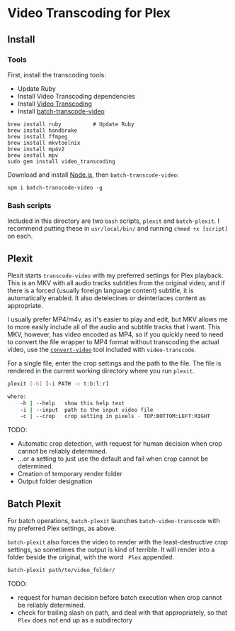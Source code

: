# Video Transcoding for Plex

## Install

### Tools

First, install the transcoding tools:

- Update Ruby
- Install Video Transcoding dependencies
- Install [Video Transcoding](https://github.com/donmelton/video_transcoding)
- Install [batch-transcode-video](https://github.com/nwronski/batch-transcode-video)

```
brew install ruby          # Update Ruby
brew install handbrake
brew install ffmpeg
brew install mkvtoolnix
brew install mp4v2
brew install mpv
sudo gem install video_transcoding
```

Download and install [Node.js](https://nodejs.org/en/), then `batch-transcode-video`:

```
npm i batch-transcode-video -g
```

### Bash scripts

Included in this directory are two `bash` scripts, `plexit` and `batch-plexit`. I recommend putting these in `usr/local/bin/` and running `chmod +x [script]` on each.

## Plexit

Plexit starts `transcode-video` with my preferred settings for Plex playback. This is an MKV with all audio tracks subtitles from the original video, and if there is a forced (usually foreign language content) subtitle, it is automatically enabled. It also detelecines or deinterlaces content as appropriate.

I usually prefer MP4/m4v, as it's easier to play and edit, but MKV allows me to more easily include all of the audio and subtitle tracks that I want. This MKV, however, has video encoded as MP4, so if you quickly need to need to convert the file wrapper to MP4 format without transcoding the actual video, use the [`convert-video`](https://github.com/donmelton/video_transcoding#why-convert-video) tool included with `video-transcode`.

For a single file, enter the crop settings and the path to the file. The file is rendered in the current working directory where you run `plexit`.

```bash
plexit [-h] [-i PATH -c t:b:l:r]

where:
    -h | --help   show this help text
    -i | --input  path to the input video file
    -c | --crop   crop setting in pixels - TOP:BOTTOM:LEFT:RIGHT
```

TODO:

- Automatic crop detection, with request for human decision when crop cannot be reliably determined.
- ...or a setting to just use the default and fail when crop cannot be determined.
- Creation of temporary render folder
- Output folder designation

## Batch Plexit

For batch operations, `batch-plexit` launches `batch-video-transcode` with my preferred Plex settings, as above.

`batch-plexit` also forces the video to render with the least-destructive crop settings, so sometimes the output is kind of terrible. It will render into a folder beside the original, with the word ` Plex` appended.

```bash
batch-plexit path/to/video_folder/
```

TODO:
- request for human decision before batch execution when crop cannot be reliably determined.
- check for trailing slash on path, and deal with that appropriately, so that `Plex` does not end up as a subdirectory
